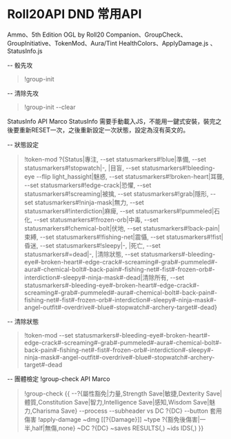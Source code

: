 # Roll20API DND 常用API
Ammo、5th Edition OGL by Roll20 Companion、GroupCheck、GroupInitiative、TokenMod、Aura/Tint HealthColors、ApplyDamage.js 、StatusInfo.js


-- 骰先攻
> !group-init

-- 清除先攻
> !group-init --clear

StatusInfo API Marco
StatusInfo 需要手動載入JS，不能用一鍵式安裝，裝完之後要重新RESET一次，之後重新設定一次狀態，設定為沒有英文的。 

-- 狀態設定 
> !token-mod ?{Status|專注, --set statusmarkers#!blue|準備, --set statusmarkers#!stopwatch|-, |目盲, --set statusmarkers#!bleeding-eye --flip light_hassight|魅惑, --set statusmarkers#!broken-heart|耳聾, --set statusmarkers#!edge-crack|恐懼, --set statusmarkers#!screaming|被擒, --set statusmarkers#!grab|隱形, --set statusmarkers#!ninja-mask|無力, --set statusmarkers#!interdiction|麻痺, --set statusmarkers#!pummeled|石化, --set statusmarkers#!frozen-orb|中毒, --set statusmarkers#!chemical-bolt|伏地, --set statusmarkers#!back-pain|束縛, --set statusmarkers#!fishing-net|震懾, --set statusmarkers#!fist|昏迷, --set statusmarkers#!sleepy|-, |死亡, --set statusmarkers#=dead|-, |清除狀態, --set statusmarkers#-bleeding-eye#-broken-heart#-edge-crack#-screaming#-grab#-pummeled#-aura#-chemical-bolt#-back-pain#-fishing-net#-fist#-frozen-orb#-interdiction#-sleepy#-ninja-mask#-dead|清除所有, --set statusmarkers#-bleeding-eye#-broken-heart#-edge-crack#-screaming#-grab#-pummeled#-aura#-chemical-bolt#-back-pain#-fishing-net#-fist#-frozen-orb#-interdiction#-sleepy#-ninja-mask#-angel-outfit#-overdrive#-blue#-stopwatch#-archery-target#-dead}


-- 清除狀態
> !token-mod --set statusmarkers#-bleeding-eye#-broken-heart#-edge-crack#-screaming#-grab#-pummeled#-aura#-chemical-bolt#-back-pain#-fishing-net#-fist#-frozen-orb#-interdiction#-sleepy#-ninja-mask#-angel-outfit#-overdrive#-blue#-stopwatch#-archery-target#-dead


-- 團體檢定 !group-check API Marco
> !group-check {{
--?{屬性豁免|力量,Strength Save|敏捷,Dexterity Save|體質,Constitution Save|智力,Intelligence Save|感知,Wisdom Save|魅力,Charisma Save}
--process
--subheader vs DC ?{DC}
--button 套用傷害 !apply-damage
~dmg [[?{Damage}]]
~type ?{豁免後傷害|一半,half|無傷,none}
~DC ?{DC}
~saves RESULTS(,)
~ids IDS(,)
}}
